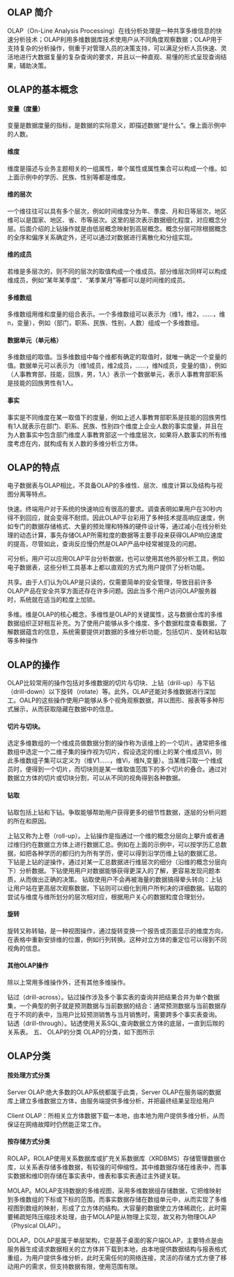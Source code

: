 ## OLAP 简介

OLAP（On-Line Analysis Processing）在线分析处理是一种共享多维信息的快速分析技术；OLAP利用多维数据库技术使用户从不同角度观察数据；OLAP用于支持复杂的分析操作，侧重于对管理人员的决策支持，可以满足分析人员快速、灵活地进行大数据复量的复杂查询的要求，并且以一种直观、易懂的形式呈现查询结果，辅助决策。

## OLAP的基本概念
#### 变量（度量）
变量是数据度量的指标，是数据的实际意义，即描述数据“是什么”。像上面示例中的人数。

#### 维度
维度是描述与业务主题相关的一组属性，单个属性或属性集合可以构成一个维。如上面示例中的学历、民族、性别等都是维度。

#### 维的层次
一个维往往可以具有多个层次，例如时间维度分为年、季度、月和日等层次，地区维可以是国家、地区、省、市等层次。这里的层次表示数据细化程度，对应概念分层。后面介绍的上钻操作就是由低层概念映射到高层概念。概念分层可除根据概念的全序和偏序关系确定外，还可以通过对数据进行离散化和分组实现。

#### 维的成员
若维是多层次的，则不同的层次的取值构成一个维成员。部分维层次同样可以构成维成员，例如“某年某季度”、“某季某月”等都可以是时间维的成员。

#### 多维数组
多维数组用维和度量的组合表示。一个多维数组可以表示为（维1，维2，……，维n，变量），例如（部门，职系、民族、性别，人数）组成一个多维数组。

#### 数据单元（单元格）
多维数组的取值。当多维数组中每个维都有确定的取值时，就唯一确定一个变量的值。数据单元可以表示为（维1成员，维2成员，……，维N成员，变量的值），例如（人事教育部，技能，回族，男，1人）表示一个数据单元，表示人事教育部职系是技能的回族男性有1人。

#### 事实
事实是不同维度在某一取值下的度量，例如上述人事教育部职系是技能的回族男性有1人就表示在部门、职系、民族、性别四个维度上企业人数的事实度量，并且在为人数事实中包含部门维度人事教育部这一个维度层次，如果将人数事实的所有维度考虑在内，就构成有关人数的多维分析立方体。

## OLAP的特点
电子数据表与OLAP相比，不具备OLAP的多维性、层次、维度计算以及结构与视图分离等特点。

快速。终端用户对于系统的快速响应有很高的要求。调查表明如果用户在30秒内得不到回应，就会变得不耐烦。因此OLAP平台彩用了多种技术提高响应速度，例如专门的数据存储格式、大量的预处理和特殊的硬件设计等，通过减小在线分析处理的动态计算，事先存储OLAP所需粒度的数据等主要手段来获得OLAP响应速度的提高，尽管如此，查询反应慢仍然是OLAP产品中经常被提及的问题。

可分析。用户可以应用OLAP平台分析数据，也可以使用其他外部分析工具，例如电子数据表，这些分析工具基本上都以直观的方式为用户提供了分析功能。

共享。由于人们认为OLAP是只读的，仅需要简单的安全管理，导致目前许多OLAP产品在安全共享方面还存在许多问题。因此当多个用户访问OLAP服务器时，系统就在适当的粒度上加锁。

多维。维是OLAP的核心概念，多维性是OLAP的关键属性，这与数据仓库的多维数据组织正好相互补充。为了使用户能够从多个维度、多个数据粒度查看数据，了解数据蕴含的信息，系统需要提供对数据的多维分析功能，包括切片、旋转和钻取等多种操作


## OLAP的操作
OLAP比较常用的操作包括对多维数据的切片与切块、上钻（drill-up）与下钻（drill-down）以下旋转（rotate）等。此外，OLAP还能对多维数据进行深加工。OALP的这些操作使用户能够从多个视角观察数据，并以图形、报表等多种形式展示，从而获取隐藏在数据中的信息。

#### 切片与切块。
选定多维数组的一个维成员做数据分割的操作称为该维上的一个切片。通常把多维数组中选定一个二维子集的操作视为切片，假设选定的维i上的某个维成员Vi，则此多维数组子集可以定义为（维V1……，维Vi，维N,变量）。当某维只取一个维成员时，便得到一个切片，而切块则是某一维取值范围下的多个切片的叠合。通过对数据立方体的切片或切块分割，可以从不同的视角得到各种数据。

#### 钻取
钻取包括上钻和下钻。争取能够帮助用户获得更多的细节性数据，逐层的分析问题的所在和原因。

上钻又称为上卷（roll-up）。上钻操作是指通过一个维的概念分层向上攀升或者通过维归约在数据立方体上进行数据汇总。例如在上面的示例中，可以按学历汇总数据，如把各种学历的都归约为所有学历，便可以得到沿学历维上钻的数据汇总。
下钻是上钻的逆操作，通过对某一汇总数据进行维层次的细分（沿维的概念分层向下）分析数据。下钻使用用户对数据能够获得更深入的了解，更容易发现问题本质，从而做出正确的决策。
钻取使用户不会再被海量的数据搞得晕头转向：上钻让用户站在更高层次观察数据，下钻则可以细化到用户所判决的详细数据。钻取的尝试与维度与维所划分的层次相对应，根据用户关心的数据粒度合理划分。

#### 旋转
旋转又称转轴，是一种视图操作，通过旋转变换一个报告或页面显示的维度方向，在表格中重新安排维的位置，例如行列转换。这种对立方体的重定位可以得到不同视角的信息。

#### 其他OLAP操作
除以上常用多维操作外，还有其他多维操作。

钻过（drill-across）。钻过操作涉及多个事实表的查询并把结果合并为单个数据集，一个典型的例子就是预测数据与当前数据的结合：通常预测数据与当前数据存在于不同的表中，当用户比较预测销售与当月销售时，需要跨多个事实表查询。
钻透（drill-through）。钻透使用关系SQL,查询数据立方体的底层，一直到后羰的关系表。
五、  OLAP的分类
OLAP的分类，如下图所示

## OLAP分类

#### 按处理方式分类

Server OLAP:绝大多数的OLAP系统都属于此类，Server OLAP在服务端的数据库上建立多维数据立方体，由服务端提供多维分析，并把最终结果呈现给用户

Client OLAP：所相关立方体数据下载一本地，由本地为用户提供多维分析，从而保证在网络故障时仍然能正常工作。

#### 按存储方式分类

ROLAP。ROLAP使用关系数据库或扩充关系数据库（XRDBMS）存储管理数据仓库，以关系表存储多维数据，有较强的可伸缩性。其中维数据存储在维表中，而事实数据和维ID则存储在事实表中，维表和事实表通过主外键关联。

MOLAP。MOLAP支持数据的多维视图，采用多维数据组存储数据，它把维映射到多维数组的下标或下标的范围，而事实数据存储在数组单元中，从而实现了多维视图到数组的映射，形成了立方体的结构。大容量的数据使立方体稀疏化，此时需要稀疏矩阵压缩技术处理，由于MOLAP是从物理上实现，故又称为物理OLAP（Physical OLAP）。

DOLAP。DOLAP是属于单层架构，它是基于桌面的客户端OLAP，主要特点是由服务器生成请求数据相关的立方体并下载到本地，由本地提供数据结构与报表格式重组，为用户提供多维分析，此时无需任何的网络连接，灵活的存储方式方便了移动用户的需求，但支持数据有限，使用范围有限。